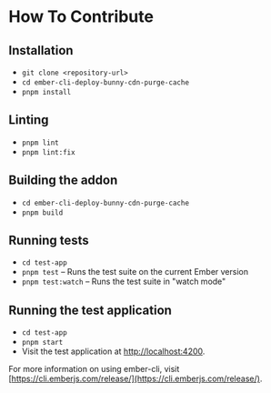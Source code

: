 # How To Contribute

## Installation

- `git clone <repository-url>`
- `cd ember-cli-deploy-bunny-cdn-purge-cache`
- `pnpm install`

## Linting

- `pnpm lint`
- `pnpm lint:fix`

## Building the addon

- `cd ember-cli-deploy-bunny-cdn-purge-cache`
- `pnpm build`

## Running tests

- `cd test-app`
- `pnpm test` – Runs the test suite on the current Ember version
- `pnpm test:watch` – Runs the test suite in "watch mode"

## Running the test application

- `cd test-app`
- `pnpm start`
- Visit the test application at [http://localhost:4200](http://localhost:4200).

For more information on using ember-cli, visit [https://cli.emberjs.com/release/](https://cli.emberjs.com/release/).
